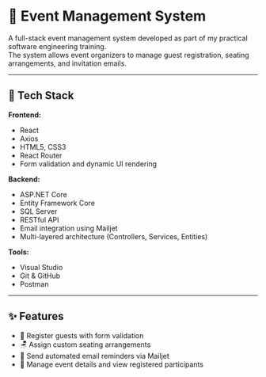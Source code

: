 # 🎉 Event Management System

A full-stack event management system developed as part of my practical software engineering training.  
The system allows event organizers to manage guest registration, seating arrangements, and invitation emails.

---

## 🧰 Tech Stack

**Frontend:**  
- React  
- Axios  
- HTML5, CSS3  
- React Router  
- Form validation and dynamic UI rendering

**Backend:**  
- ASP.NET Core  
- Entity Framework Core  
- SQL Server  
- RESTful API  
- Email integration using Mailjet  
- Multi-layered architecture (Controllers, Services, Entities)

**Tools:**  
- Visual Studio  
- Git & GitHub  
- Postman

---

## ✨ Features

- 📝 Register guests with form validation  
- 🪑 Assign custom seating arrangements  
- 📧 Send automated email reminders via Mailjet  
- 📂 Manage event details and view registered participants  
